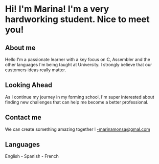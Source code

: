 # Hi! I'm Marina! I'm a very hardworking student. Nice to meet you!

## About me

Hello I'm a passionate learner with a key focus on C, Assembler and the other languages I'm being taught at University.
I strongly believe that our customers ideas really matter. 

## Looking Ahead

As I continue my journey in my forming school, I'm super interested about finding new challenges that can help me become a better professional.

## Contact me
We can create something amazing together !
-marinamonsa@gmal.com

## Languages
English - Spanish - French
